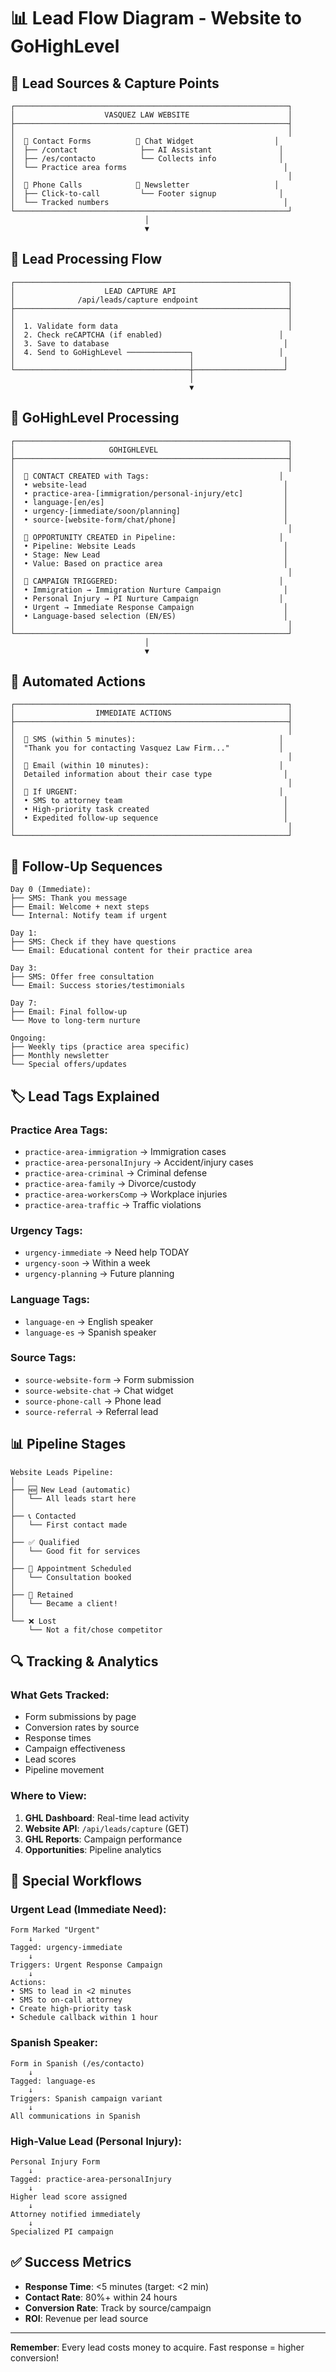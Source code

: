 # 📊 Lead Flow Diagram - Website to GoHighLevel

## 🎯 Lead Sources & Capture Points

```
┌─────────────────────────────────────────────────────────────┐
│                    VASQUEZ LAW WEBSITE                      │
├─────────────────────────────────────────────────────────────┤
│                                                             │
│  📝 Contact Forms          💬 Chat Widget                  │
│  ├── /contact              ├── AI Assistant               │
│  ├── /es/contacto          └── Collects info              │
│  └── Practice area forms                                   │
│                                                             │
│  📱 Phone Calls            📧 Newsletter                   │
│  ├── Click-to-call         └── Footer signup              │
│  └── Tracked numbers                                       │
└─────────────────────────────────────────────────────────────┘
                              │
                              ▼
```

## 🔄 Lead Processing Flow

```
┌─────────────────────────────────────────────────────────────┐
│                    LEAD CAPTURE API                         │
│              /api/leads/capture endpoint                    │
├─────────────────────────────────────────────────────────────┤
│                                                             │
│  1. Validate form data                                      │
│  2. Check reCAPTCHA (if enabled)                          │
│  3. Save to database                                       │
│  4. Send to GoHighLevel ──────────────┐                   │
│                                       │                    │
└───────────────────────────────────────┼────────────────────┘
                                        │
                                        ▼
```

## 🚀 GoHighLevel Processing

```
┌─────────────────────────────────────────────────────────────┐
│                     GOHIGHLEVEL                             │
├─────────────────────────────────────────────────────────────┤
│                                                             │
│  📌 CONTACT CREATED with Tags:                             │
│  • website-lead                                            │
│  • practice-area-[immigration/personal-injury/etc]         │
│  • language-[en/es]                                        │
│  • urgency-[immediate/soon/planning]                       │
│  • source-[website-form/chat/phone]                        │
│                                                             │
│  🎯 OPPORTUNITY CREATED in Pipeline:                       │
│  • Pipeline: Website Leads                                 │
│  • Stage: New Lead                                         │
│  • Value: Based on practice area                           │
│                                                             │
│  📨 CAMPAIGN TRIGGERED:                                    │
│  • Immigration → Immigration Nurture Campaign              │
│  • Personal Injury → PI Nurture Campaign                  │
│  • Urgent → Immediate Response Campaign                    │
│  • Language-based selection (EN/ES)                        │
│                                                             │
└─────────────────────────────────────────────────────────────┘
                              │
                              ▼
```

## 📱 Automated Actions

```
┌─────────────────────────────────────────────────────────────┐
│                  IMMEDIATE ACTIONS                          │
├─────────────────────────────────────────────────────────────┤
│                                                             │
│  📱 SMS (within 5 minutes):                                │
│  "Thank you for contacting Vasquez Law Firm..."           │
│                                                             │
│  📧 Email (within 10 minutes):                             │
│  Detailed information about their case type                │
│                                                             │
│  🔔 If URGENT:                                             │
│  • SMS to attorney team                                    │
│  • High-priority task created                              │
│  • Expedited follow-up sequence                            │
│                                                             │
└─────────────────────────────────────────────────────────────┘
```

## 🔄 Follow-Up Sequences

```
Day 0 (Immediate):
├── SMS: Thank you message
├── Email: Welcome + next steps
└── Internal: Notify team if urgent

Day 1:
├── SMS: Check if they have questions
└── Email: Educational content for their practice area

Day 3:
├── SMS: Offer free consultation
└── Email: Success stories/testimonials

Day 7:
├── Email: Final follow-up
└── Move to long-term nurture

Ongoing:
├── Weekly tips (practice area specific)
├── Monthly newsletter
└── Special offers/updates
```

## 🏷️ Lead Tags Explained

### Practice Area Tags:

- `practice-area-immigration` → Immigration cases
- `practice-area-personalInjury` → Accident/injury cases
- `practice-area-criminal` → Criminal defense
- `practice-area-family` → Divorce/custody
- `practice-area-workersComp` → Workplace injuries
- `practice-area-traffic` → Traffic violations

### Urgency Tags:

- `urgency-immediate` → Need help TODAY
- `urgency-soon` → Within a week
- `urgency-planning` → Future planning

### Language Tags:

- `language-en` → English speaker
- `language-es` → Spanish speaker

### Source Tags:

- `source-website-form` → Form submission
- `source-website-chat` → Chat widget
- `source-phone-call` → Phone lead
- `source-referral` → Referral lead

## 📊 Pipeline Stages

```
Website Leads Pipeline:
│
├── 🆕 New Lead (automatic)
│   └── All leads start here
│
├── 📞 Contacted
│   └── First contact made
│
├── ✅ Qualified
│   └── Good fit for services
│
├── 📅 Appointment Scheduled
│   └── Consultation booked
│
├── 💼 Retained
│   └── Became a client!
│
└── ❌ Lost
    └── Not a fit/chose competitor
```

## 🔍 Tracking & Analytics

### What Gets Tracked:

- Form submissions by page
- Conversion rates by source
- Response times
- Campaign effectiveness
- Lead scores
- Pipeline movement

### Where to View:

1. **GHL Dashboard**: Real-time lead activity
2. **Website API**: `/api/leads/capture` (GET)
3. **GHL Reports**: Campaign performance
4. **Opportunities**: Pipeline analytics

## 🚨 Special Workflows

### Urgent Lead (Immediate Need):

```
Form Marked "Urgent"
    ↓
Tagged: urgency-immediate
    ↓
Triggers: Urgent Response Campaign
    ↓
Actions:
• SMS to lead in <2 minutes
• SMS to on-call attorney
• Create high-priority task
• Schedule callback within 1 hour
```

### Spanish Speaker:

```
Form in Spanish (/es/contacto)
    ↓
Tagged: language-es
    ↓
Triggers: Spanish campaign variant
    ↓
All communications in Spanish
```

### High-Value Lead (Personal Injury):

```
Personal Injury Form
    ↓
Tagged: practice-area-personalInjury
    ↓
Higher lead score assigned
    ↓
Attorney notified immediately
    ↓
Specialized PI campaign
```

## ✅ Success Metrics

- **Response Time**: <5 minutes (target: <2 min)
- **Contact Rate**: 80%+ within 24 hours
- **Conversion Rate**: Track by source/campaign
- **ROI**: Revenue per lead source

---

**Remember**: Every lead costs money to acquire. Fast response = higher conversion!
